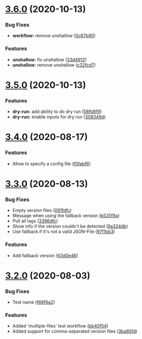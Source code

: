 # [3.6.0](https://github.com/TriPSs/conventional-changelog-action/compare/v3.5.0...v3.6.0) (2020-10-13)


### Bug Fixes

* **workflow:** remove unshallow ([0c67b90](https://github.com/TriPSs/conventional-changelog-action/commit/0c67b904b316c33fc3e8d0a24b535ddcf18087ca))


### Features

* **unshallow:** fix unshallow ([33d4912](https://github.com/TriPSs/conventional-changelog-action/commit/33d49129d19df31f79f253be9702a0f778ee370b))
* **unshallow:** remove unshallow ([c32fcd7](https://github.com/TriPSs/conventional-changelog-action/commit/c32fcd79474b7c4cd7086cf5787ace52cdb03312))



# [3.5.0](https://github.com/TriPSs/conventional-changelog-action/compare/v3.4.0...v3.5.0) (2020-10-13)


### Features

* **dry-run:** add ability to do dry run ([58fb8f9](https://github.com/TriPSs/conventional-changelog-action/commit/58fb8f9bde0a071900015e78cdf649b8f01c2d2c))
* **dry-run:** enable inputs for dry run ([308349d](https://github.com/TriPSs/conventional-changelog-action/commit/308349da7e0cb3e9c4bf355a577d026da5c94726))



# [3.4.0](https://github.com/TriPSs/conventional-changelog-action/compare/v3.3.0...v3.4.0) (2020-08-17)


### Features

* Allow to specify a config file ([f0fabf6](https://github.com/TriPSs/conventional-changelog-action/commit/f0fabf6d88a3b7cef366530cc9cad6160a00d128))



# [3.3.0](https://github.com/TriPSs/conventional-changelog-action/compare/v3.2.0...v3.3.0) (2020-08-13)


### Bug Fixes

* Empty version files ([091fdfc](https://github.com/TriPSs/conventional-changelog-action/commit/091fdfc6a55a151e3adff5ada382986ead85d58e))
* Message when using the fallback version ([b525f9a](https://github.com/TriPSs/conventional-changelog-action/commit/b525f9ae66cb03aa2a58cd043963504b911bac31))
* Pull all tags ([3396dfc](https://github.com/TriPSs/conventional-changelog-action/commit/3396dfc4323e48de090308fff522ef4c557f73e5))
* Show info if the version couldn't be detected ([9a324db](https://github.com/TriPSs/conventional-changelog-action/commit/9a324dbd51d0d32c1b9df1a291e14cc20a5bbaff))
* Use fallback if it's not a valid JSON-File ([97f1bb3](https://github.com/TriPSs/conventional-changelog-action/commit/97f1bb3543e6f2480ef3e699fc695ecb8b3f881b))


### Features

* Add fallback version ([63d0e46](https://github.com/TriPSs/conventional-changelog-action/commit/63d0e46a0b69e3db3f7a5f44e963323afc35d29c))



# [3.2.0](https://github.com/TriPSs/conventional-changelog-action/compare/v3.1.2...v3.2.0) (2020-08-03)


### Bug Fixes

* Test name ([f66f6a2](https://github.com/TriPSs/conventional-changelog-action/commit/f66f6a29a71c9b5ee636cef9ee022f127da37304))


### Features

* Added 'multiple-files' test workflow ([bb40f54](https://github.com/TriPSs/conventional-changelog-action/commit/bb40f54b50fdae3a1a084b597370e7e0f95c28ab))
* Added support for comma-separated version files ([3ba65fd](https://github.com/TriPSs/conventional-changelog-action/commit/3ba65fd7f7bff6e1c60178d49632067c6a8d6bfa))



